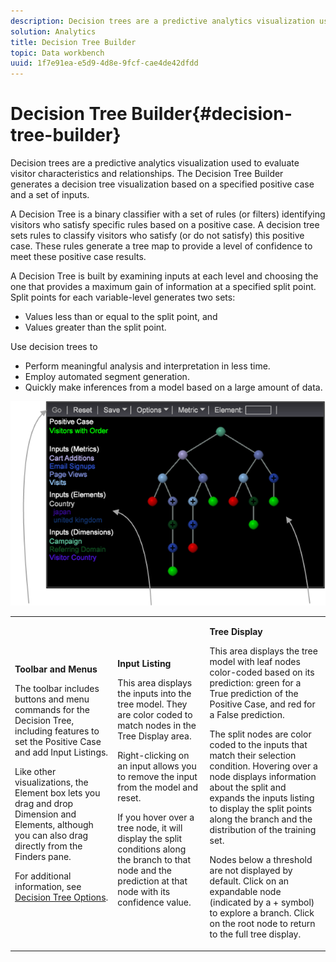 ```yaml
---
description: Decision trees are a predictive analytics visualization used to evaluate visitor characteristics and relationships. The Decision Tree Builder generates a decision tree visualization based on a specified positive case and a set of inputs.
solution: Analytics
title: Decision Tree Builder
topic: Data workbench
uuid: 1f7e91ea-e5d9-4d8e-9fcf-cae4de42dfdd
---
```


# Decision Tree Builder{#decision-tree-builder}

Decision trees are a predictive analytics visualization used to evaluate visitor characteristics and relationships. The Decision Tree Builder generates a decision tree visualization based on a specified positive case and a set of inputs.

A Decision Tree is a binary classifier with a set of rules (or filters) identifying visitors who satisfy specific rules based on a positive case. A decision tree sets rules to classify visitors who satisfy (or do not satisfy) this positive case. These rules generate a tree map to provide a level of confidence to meet these positive case results.

A Decision Tree is built by examining inputs at each level and choosing the one that provides a maximum gain of information at a specified split point. Split points for each variable-level generates two sets:

* Values less than or equal to the split point, and 
* Values greater than the split point.

Use decision trees to

* Perform meaningful analysis and interpretation in less time. 
* Employ automated segment generation. 
* Quickly make inferences from a model based on a large amount of data.

![](assets/decision_tree_parts.png) 

<table id="table_FCC5D63EF8A843D79B2338BD951025EA"> 
 <tbody> 
  <tr> 
   <td colname="col1"> <p><b>Toolbar and Menus</b> </p> <p>The toolbar includes buttons and menu commands for the Decision Tree, including features to set the Positive Case and add Input Listings. </p> <p>Like other visualizations, the <span class="uicontrol"> Element</span> box lets you drag and drop Dimension and Elements, although you can also drag directly from the Finders pane. </p> <p>For additional information, see <a href="../../../../home/c-get-started/c-analysis-vis/c-decision-trees/c-decision-trees-menu.md#concept-bfc4e80651a243d3966cc770b205606c"> Decision Tree Options</a>. </p> </td> 
   <td colname="col2"> <p><b>Input Listing</b> </p> <p>This area displays the inputs into the tree model. They are color coded to match nodes in the Tree Display area. </p> <p>Right-clicking on an input allows you to remove the input from the model and reset. </p> <p>If you hover over a tree node, it will display the split conditions along the branch to that node and the prediction at that node with its confidence value. </p> </td> 
   <td colname="col3"> <p><b>Tree Display</b> </p> <p>This area displays the tree model with leaf nodes color-coded based on its prediction: green for a True prediction of the Positive Case, and red for a False prediction. </p> <p>The split nodes are color coded to the inputs that match their selection condition. Hovering over a node displays information about the split and expands the inputs listing to display the split points along the branch and the distribution of the training set. </p> <p>Nodes below a threshold are not displayed by default. Click on an expandable node (indicated by a + symbol) to explore a branch. Click on the root node to return to the full tree display. </p> </td> 
  </tr> 
 </tbody> 
</table>

<!-- <a id="section_E800327344194A6DBF37F273D8462E2A"></a> -->

